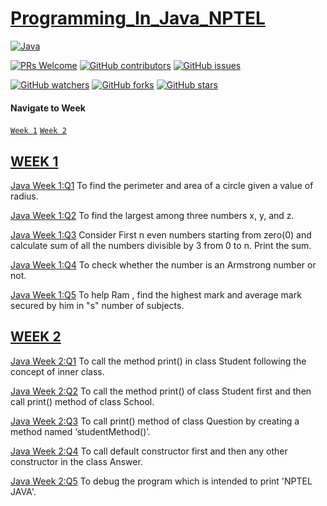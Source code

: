 # [Programming_In_Java_NPTEL](https://github.com/kshitiz2001/Programming_In_Java_NPTEL)

[![Java](https://img.shields.io/badge/Java-8-orange)](https://openjdk.java.net/projects/jdk8u/)

[![PRs Welcome](https://img.shields.io/badge/PRs-welcome-brightgreen.svg)](https://github.com/kshitiz2001/Programming_In_Java_NPTEL/pulls)
[![GitHub contributors](https://img.shields.io/github/contributors/kshitiz2001/Programming_In_Java_NPTEL.svg)](https://GitHub.com/kshitiz2001/Programming_In_Java_NPTEL/graphs/contributors/)
[![GitHub issues](https://img.shields.io/github/issues/kshitiz2001/Programming_In_Java_NPTEL.svg)](https://github.com/kshitiz2001/Programming_In_Java_NPTEL/issues)

[![GitHub watchers](https://img.shields.io/github/watchers/kshitiz2001/Programming_In_Java_NPTEL.svg?style=social&label=Watch&maxAge=2592000)](https://GitHub.com/kshitiz2001/Programming_In_Java_NPTEL/watchers/)
[![GitHub forks](https://img.shields.io/github/forks/kshitiz2001/Programming_In_Java_NPTEL.svg?style=social&label=Fork&maxAge=2592000)](https://GitHub.com/kshitiz2001/Programming_In_Java_NPTEL/network/)
[![GitHub stars](https://img.shields.io/github/stars/kshitiz2001/Programming_In_Java_NPTEL.svg?style=social&label=Star&maxAge=2592000)](https://GitHub.com/kshitiz2001/Programming_In_Java_NPTEL/stargazers/)


#### Navigate to Week 

<a href="#w1"> `Week 1`</a>
<a href="#w2"> `Week 2`</a>



## [WEEK 1](https://github.com/kshitiz2001/Programming_In_Java_NPTEL/tree/main/Week%201)<span id="w1"></span>
  [Java Week 1:Q1](https://github.com/kshitiz2001/Programming_In_Java_NPTEL/blob/main/Week%201/Exercise1_1.java) To find the perimeter and area of a circle given a value of radius.

  [Java Week 1:Q2](https://github.com/kshitiz2001/Programming_In_Java_NPTEL/blob/main/Week%201/Exercise1_2.java) To find the largest among three numbers x, y, and z.

  [Java Week 1:Q3](https://github.com/kshitiz2001/Programming_In_Java_NPTEL/blob/main/Week%201/Exercise1_3.java) Consider First n even numbers starting from zero(0) and calculate sum of  all the numbers divisible by 3 from 0 to n. Print the sum.

  [Java Week 1:Q4](https://github.com/kshitiz2001/Programming_In_Java_NPTEL/blob/main/Week%201/Exercise1_4.java) To check whether the number is an Armstrong number or not.

  [Java Week 1:Q5](https://github.com/kshitiz2001/Programming_In_Java_NPTEL/blob/main/Week%201/Exercise1_5.java) To help Ram , find the highest mark and average mark secured by him in "s" number of subjects.

## [WEEK 2](https://github.com/kshitiz2001/Programming_In_Java_NPTEL/tree/main/Week%202)<span id="w2"></span>

  [Java Week 2:Q1](https://github.com/kshitiz2001/Programming_In_Java_NPTEL/blob/main/Week%202/Exercise2_1.java) To call the method  print() in class Student following the concept of inner class.

   [Java Week 2:Q2](https://github.com/kshitiz2001/Programming_In_Java_NPTEL/blob/main/Week%202/Exercise2_2.java) To call the method  print() of class Student first and then call print() method of class School.

  [Java Week 2:Q3](https://github.com/kshitiz2001/Programming_In_Java_NPTEL/blob/main/Week%202/Exercise2_3.java) To call print() method of class Question by creating a method named ‘studentMethod()’.

  [Java Week 2:Q4](https://github.com/kshitiz2001/Programming_In_Java_NPTEL/blob/main/Week%202/Exercise2_4.java) To call default constructor first and then any other constructor in the class Answer.

  [Java Week 2:Q5](https://github.com/kshitiz2001/Programming_In_Java_NPTEL/blob/main/Week%202/Exercise2_5.java) To debug the program which is intended to print 'NPTEL JAVA'.
